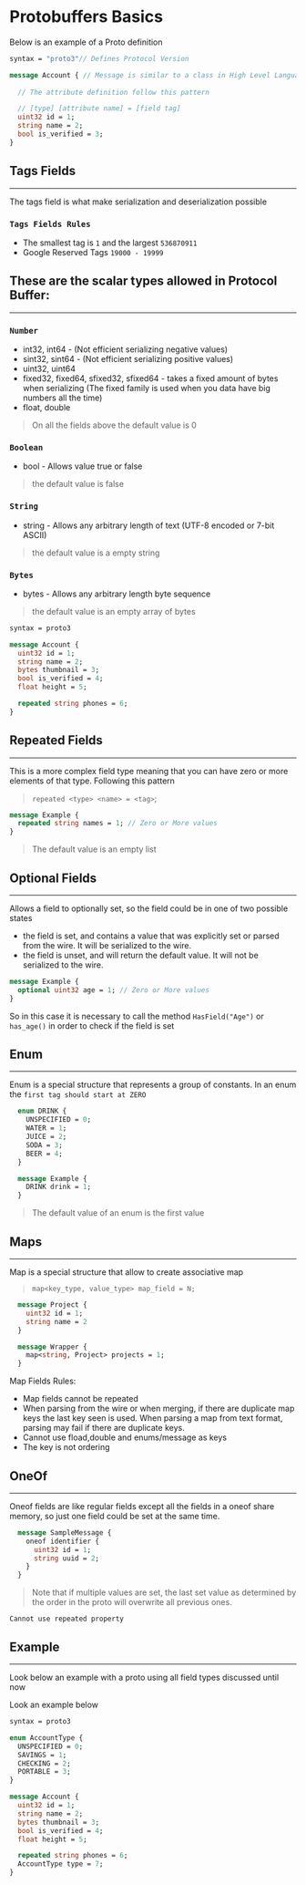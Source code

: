 # Protobuffers Basics

Below is an example of a Proto definition

```proto
syntax = "proto3"// Defines Protocol Version

message Account { // Message is similar to a class in High Level Languages or Struct in low Level Languages
  
  // The attribute definition follow this pattern

  // [type] [attribute name] = [field tag]
  uint32 id = 1;
  string name = 2;
  bool is_verified = 3;
}
```

## Tags Fields
---

The tags field is what make serialization and deserialization possible

### `Tags Fields Rules`

- The smallest tag is `1` and the largest `536870911`
- Google Reserved Tags `19000 - 19999`

## These are the scalar types allowed in Protocol Buffer:
---
### `Number`

- int32, int64 - (Not efficient serializing negative values) 
- sint32, sint64 - (Not efficient serializing positive values)
- uint32, uint64
- fixed32, fixed64, sfixed32, sfixed64 - takes a fixed amount of bytes when serializing (The fixed family is used when you data have big numbers all the time)
- float, double

> On all the fields above the default value is 0

### `Boolean`

- bool - Allows value true or false

> the default value is false

### `String`

- string - Allows any arbitrary length of text (UTF-8 encoded or 7-bit ASCII)

> the default value is a empty string

### `Bytes`

- bytes - Allows any arbitrary length byte sequence

> the default value is an empty array of bytes

```proto
syntax = proto3

message Account {
  uint32 id = 1;
  string name = 2;
  bytes thumbnail = 3;
  bool is_verified = 4;
  float height = 5;

  repeated string phones = 6;
}
```


## Repeated Fields
---

This is a more complex field type meaning that you can have zero or more elements of that type. Following this pattern

> `repeated <type> <name> = <tag>`;

```proto
message Example {
  repeated string names = 1; // Zero or More values
}
```

> The default value is an empty list

## Optional Fields
---

Allows a field to optionally set, so the field could be in one of two possible states
- the field is set, and contains a value that was explicitly set or parsed from the wire. It will be serialized to the wire.
- the field is unset, and will return the default value. It will not be serialized to the wire.

```proto
message Example {
  optional uint32 age = 1; // Zero or More values
}
```

So in this case it is necessary to call the method `HasField("Age")` or `has_age()` in order to check if the field is set

## Enum
---

Enum is a special structure that represents a group of constants. In an enum the `first tag should start at ZERO`

```proto
  enum DRINK {
    UNSPECIFIED = 0;
    WATER = 1;
    JUICE = 2;
    SODA = 3;
    BEER = 4;
  }

  message Example {
    DRINK drink = 1;
  }
```

> The default value of an enum is the first value

## Maps
---

Map is a special structure that allow to create associative map

> `map<key_type, value_type> map_field = N;`

```proto
  message Project {
    uint32 id = 1;
    string name = 2
  }

  message Wrapper {
    map<string, Project> projects = 1; 
  }
```

Map Fields Rules:
- Map fields cannot be repeated
- When parsing from the wire or when merging, if there are duplicate map keys the last key seen is used. When parsing a map from text format, parsing may fail if there are duplicate keys.
- Cannot use fload,double and enums/message as keys
- The key is not ordering

## OneOf
---

Oneof fields are like regular fields except all the fields in a oneof share memory, so just one field could be set at the same time.

```proto
  message SampleMessage {
    oneof identifier {
      uint32 id = 1;
      string uuid = 2;
    }
  }
```

> Note that if multiple values are set, the last set value as determined by the order in the proto will overwrite all previous ones.

`Cannot use repeated property`



## Example
---

Look below an example with a proto using all field types discussed until now

Look an example below

```proto
syntax = proto3

enum AccountType {
  UNSPECIFIED = 0;
  SAVINGS = 1;
  CHECKING = 2;
  PORTABLE = 3;
}

message Account {
  uint32 id = 1;
  string name = 2;
  bytes thumbnail = 3;
  bool is_verified = 4;
  float height = 5;

  repeated string phones = 6;
  AccountType type = 7;
}
```